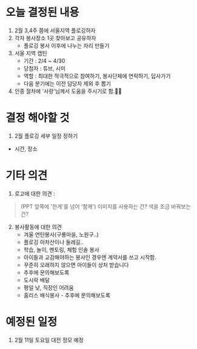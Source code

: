 
# 오늘 결정된 내용
1. 2월 3,4주 쯤에 서울지역 플로깅하자
2. 각자 봉사장소 1곳 찾아보고 공유하자
   - 플로깅 봉사 이후에 나누는 자리 만들기
3. 서울 지역 캡틴
   - 기간 : 2/4 ~ 4/30
   - 당첨자 : 튜브, 시미
   - 역할 : 최대한 적극적으로 참여하기, 봉사단체에 연락하기, 답사가기
   - 다음 분기에는 이전 담당자 제외 후 뽑기
4. 인증 절차에 '사랑'님께서 도움을 주시기로 함.👍🏻


# 결정 해야할 것
1. 2월 플로깅 세부 일정 정하기
 - 시간, 장소

# 기타 의견
1. 로고에 대한 의견 : 
> (PPT 앞쪽에 '한계'를 넘어 '함께') 이미지를 사용하는 건? 색을 조금 바꿔보는 건?
2. 봉사활동에 대한 의견
   - 겨울 연탄봉사(구룡마을, 노원구..)
   - 플로깅 아차산이나 둘레길..
   - 학습, 놀이, 멘토링, 체험 인솔 봉사
    - 아이들과 교감해야하는 봉사인 경우엔 계약서를 쓰고 시작함. 
    - 꾸준히 오래하지 않으면 아이들이 상처 받습니다
     - 추후에 문의해보도록
   - 도시락 배달
    - 평일 낮, 직장인 어려움
   - 홈리스 배식봉사 - 추후에 문의해보도록



# 예정된 일정
1. 2월 11일 토요일 대전 정모 예정
